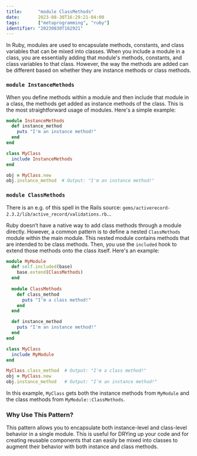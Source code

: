 ```yaml
---
title:      "module ClassMethods"
date:       2023-08-30T16:29:21-04:00
tags:       ["metaprogramming", "ruby"]
identifier: "20230830T162921"
---
```


In Ruby, modules are used to encapsulate methods, constants, and class variables that can be mixed into classes. When you include a module in a class, you are essentially adding that module's methods, constants, and class variables to that class. However, the way the methods are added can be different based on whether they are instance methods or class methods.

### `module InstanceMethods`

When you define methods within a module and then include that module in a class, the methods get added as instance methods of the class. This is the most straightforward usage of modules. Here's a simple example:

```ruby
module InstanceMethods
  def instance_method
    puts "I'm an instance method!"
  end
end

class MyClass
  include InstanceMethods
end

obj = MyClass.new
obj.instance_method  # Output: "I'm an instance method!"
```

### `module ClassMethods`

There is an e.g. of this spell in the Rails source: `gems/activerecord-2.3.2/lib/active_record/validations.rb`...

Ruby doesn’t have a native way to add class methods through a module directly. However, a common pattern is to define a nested `ClassMethods` module within the main module. This nested module contains methods that are intended to be class methods. Then, you use the `included` hook to extend those methods onto the class itself. Here's an example:

```ruby
module MyModule
  def self.included(base)
    base.extend(ClassMethods)
  end
  
  module ClassMethods
    def class_method
      puts "I'm a class method!"
    end
  end

  def instance_method
    puts "I'm an instance method!"
  end
end

class MyClass
  include MyModule
end

MyClass.class_method  # Output: "I'm a class method!"
obj = MyClass.new
obj.instance_method   # Output: "I'm an instance method!"
```

In this example, `MyClass` gets both the instance methods from `MyModule` and the class methods from `MyModule::ClassMethods`.

### Why Use This Pattern?

This pattern allows you to encapsulate both instance-level and class-level behavior in a single module. This is useful for DRYing up your code and for creating reusable components that can easily be mixed into classes to augment their behavior with both instance and class methods.
